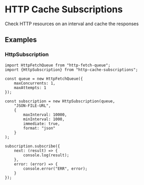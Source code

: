 # HTTP Cache Subscriptions

Check HTTP resources on an interval and cache the responses

## Examples

### HttpSubscription


    import HttpFetchQueue from "http-fetch-queue";
    import {HttpSubscription} from "http-cache-subscriptions";
    
    const queue = new HttpFetchQueue({
        maxConcurrents: 1,
        maxAttempts: 1
    });
    
    const subscription = new HttpSubscription(queue,
        "JSON-FILE-URL",
        {
            maxInterval: 10000,
            minInterval: 1000,
            immediate: true,
            format: "json"
        }
    );
    
    subscription.subscribe({
        next: (result) => {
            console.log(result);
        },
        error: (error) => {
            console.error("ERR", error);
        }
    });

